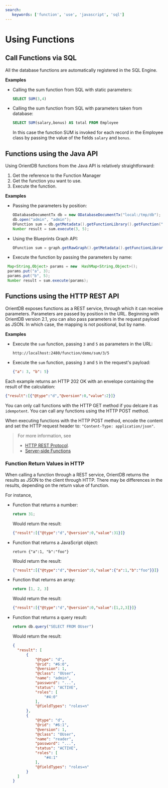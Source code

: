 ```yaml
---
search:
   keywords: ['function', 'use', 'javascript', 'sql']
---
```


# Using Functions

## Call Functions via SQL

All the database functions are automatically registered in the SQL Engine. 

**Examples**

- Calling the sum function from SQL with static parameters:

  ```sql
  SELECT SUM(3,4)
  ```
  
- Calling the sum function from SQL with parameters taken from database:

  ```sql
  SELECT SUM(salary,bonus) AS total FROM Employee
  ```

  In this case the function SUM is invoked for each record in the Employee class by passing the value of the fields `salary` and `bonus`.

## Functions using the Java API

Using OrientDB functions from the Java API is relatively straightforward:

1. Get the reference to the Function Manager
1. Get the function you want to use.
1. Execute the function.

**Examples**

- Passing the parameters by position:

  ```java
  ODatabaseDocumentTx db = new ODatabaseDocumentTx("local:/tmp/db");
  db.open("admin", "admin");
  OFunction sum = db.getMetadata().getFunctionLibrary().getFunction("sum");
  Number result = sum.execute(3, 5);
  ```

- Using the Blueprints Graph API:


  ```java
  OFunction sum = graph.getRawGraph().getMetadata().getFunctionLibrary().getFunction("sum");
  ```

- Execute the function by passing the parameters by name:

 ```java
  Map<String,Object> params = new  HashMap<String,Object>();
  params.put("a", 3);
  params.put("b", 5);
  Number result = sum.execute(params);
  ```

## Functions using the HTTP REST API

OrientDB exposes functions as a REST service, through which it can receive parameters.  Parameters are passed by position in the URL.  Beginning with OrientDB version 2.1, you can also pass parameters in the request payload as JSON.  In which case, the mapping is not positional, but by name.

**Examples**

- Execute the `sum` function, passing `3` and `5` as parameters in the URL:

  ```
  http://localhost:2480/function/demo/sum/3/5
  ```
  
- Execute the `sum` function, passing `3` and `5` in the request's payload:

  ```json
  {"a": 3, "b": 5}
  ```
  
Each example returns an HTTP 202 OK with an envelope containing the result of the calculation:

```json
{"result":[{"@type":"d","@version":0,"value":2}]}
```

You can only call functions with the HTTP GET method if you delcare it as `idempotent`.  You can call any functions using the HTTP POST method.

When executing functions with the HTTP POST method, encode the content and set the HTTP request header to: `"Content-Type: application/json"`.

>For more information, see 
>- [HTTP REST Protocol](../misc/OrientDB-REST.md#function). 
>- [Server-side Functions](Functions-Server.md)

### Function Return Values in HTTP

When calling a function through a REST service, OrientDB returns the results as JSON to the client through HTTP.  There may be differences in the results, depending on the return value of function.

For instance,

- Function that returns a number:

  ```javascript
  return 31;
  ```
  
  Would return the result:
  
  ```json
  {"result":[{"@type":"d","@version":0,"value":31}]}
  ```
  
- Function that returns a JavaScript object:

  ```
  return {"a":1, "b":"foo"}
  ```

  Would return the result:

  ```json
  {"result":[{"@type":"d","@version":0,"value":{"a":1,"b":"foo"}}]}
  ```

- Function that returns an array:

  ```javascript
  return [1, 2, 3]
  ```

  Would return the result:
  
  ```json
  {"result":[{"@type":"d","@version":0,"value":[1,2,3]}]}
  ```

- Function that returns a query result:

  ```javascript
  return db.query("SELECT FROM OUser")
  ```

  Would return the result:
  
  ```json
  {
    "result": [
        {
            "@type": "d",
            "@rid": "#6:0",
            "@version": 1,
            "@class": "OUser",
            "name": "admin",
            "password": "...",
            "status": "ACTIVE",
            "roles": [
                "#4:0"
            ],
            "@fieldTypes": "roles=n"
        },
        {
            "@type": "d",
            "@rid": "#6:1",
            "@version": 1,
            "@class": "OUser",
            "name": "reader",
            "password": "...",
            "status": "ACTIVE",
            "roles": [
                "#4:1"
            ],
            "@fieldTypes": "roles=n"
        }
    ]
  }
  ```



